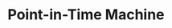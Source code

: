 ---
title: Point-in-Time Machine
linkTitle: Point-in-Time Machine
title_meta: "Point-in-Time Machine Product Documentation"
description: "SiteBay's Point-in-time (PIT) Machine allows you to recover your site or individual files from against accidental deletions or misconfigurations."
cascade:
    date: 2024-04-04
    product_description: "The SiteBay Point-in-Time Machine Service is a feature included on all plans that automatically backs up your files and database every minute. Your site's wp-content and database can be recovered in a snap."
modified: 2024-04-04
aliases: ['/products/pit-machine/']
---